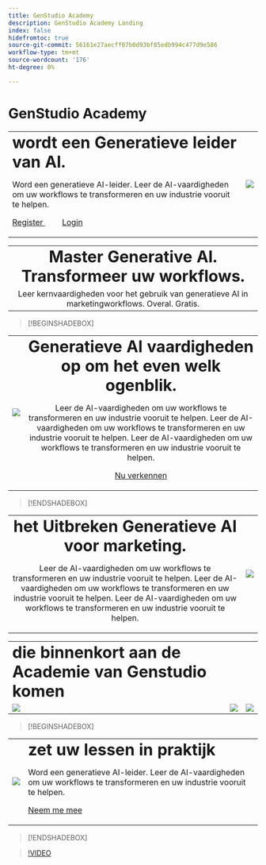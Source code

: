 ```yaml
---
title: GenStudio Academy
description: GenStudio Academy Landing
index: false
hidefromtoc: true
source-git-commit: 56161e27aecff07b0d93bf85edb994c477d9e586
workflow-type: tm+mt
source-wordcount: '176'
ht-degree: 0%

---
```


# GenStudio Academy

<table>
 <tr style= "border: 0;">
  <td> <strong style= "font-size: 2em"> wordt een Generatieve leider van AI.</strong><p> Word een generatieve AI-leider. Leer de AI-vaardigheden om uw workflows te transformeren en uw industrie vooruit te helpen. <p><a href="https://learningmanager.adobe.com/accountiplogin?ipId=16970&amp;accesskey=c4988oojirhb5" rel="noreferrer" target="_blank" class="spectrum-Button spectrum-Button--fill spectrum-Button--accent spectrum-Button--sizeM"><span class="spectrum-Button-label has-no-wrap"> Register </span></a>          <a href="https://genstudioacademy.adobelearningmanager.com/" rel="noreferrer" target="_blank" class="spectrum-Button spectrum-Button--fill spectrum-Button--accent spectrum-Button--sizeM"><span class="spectrum-Button-label has-no-wrap"> Login </span></a></td>
  <td><img src="https://video.tv.adobe.com/v/3434938?format=jpeg"></td>
 </tr>
</table>

<table>
 <tr style= "border: 0;">
  <td align="center">
    <strong style= "font-size: 2em"> Master Generative AI. Transformeer uw workflows.</strong>
  </td>
 </tr>
 <tr style= "border: 0;">
  <td align="center">
    Leer kernvaardigheden voor het gebruik van generatieve AI in marketingworkflows. Overal. Gratis.
  </td>
 </tr>
</table>

>[!BEGINSHADEBOX]

<table>
 <tr style= "border: 0;">
  <td><img src="https://video.tv.adobe.com/v/3434938?format=jpeg"></td>
  <td align="center"> <strong style= "font-size: 2em"> Generatieve AI vaardigheden op om het even welk ogenblik.</strong><p> Leer de AI-vaardigheden om uw workflows te transformeren en uw industrie vooruit te helpen. Leer de AI-vaardigheden om uw workflows te transformeren en uw industrie vooruit te helpen. Leer de AI-vaardigheden om uw workflows te transformeren en uw industrie vooruit te helpen.<p><a href="https://business.adobe.com/products/genstudio.htmlL" rel="noreferrer" target="_blank" class="spectrum-Button spectrum-Button--fill spectrum-Button--accent spectrum-Button--sizeM"><span class="spectrum-Button-label has-no-wrap">Nu verkennen</span></a></td>
 </tr>
</table>

>[!ENDSHADEBOX]

<table>
 <tr style= "border: 0;">
  <td align="center"> <strong style= "font-size: 2em"> het Uitbreken Generatieve AI voor marketing.</strong><p> Leer de AI-vaardigheden om uw workflows te transformeren en uw industrie vooruit te helpen. Leer de AI-vaardigheden om uw workflows te transformeren en uw industrie vooruit te helpen. Leer de AI-vaardigheden om uw workflows te transformeren en uw industrie vooruit te helpen.</td>
  <td><img src="https://video.tv.adobe.com/v/3434938?format=jpeg"></td>
 </tr>
</table>


<table>
 <tr style= "border: 0;colspan: 2;">
  <td> <strong style= "font-size: 2em"> die binnenkort aan de Academie van Genstudio komen </strong></td>
 </tr> 
 <tr style= "border: 0;colspan: 2;"> 
    <td align="left"><img src="https://video.tv.adobe.com/v/3434938?format=jpeg"></td>
    <td align="center"><img src="https://video.tv.adobe.com/v/3434938?format=jpeg"></td>
    <td align="right"><img src="https://video.tv.adobe.com/v/3434938?format=jpeg"></td>
 </tr>
</table>

>[!BEGINSHADEBOX]

<table>
 <tr style= "border: 0;">
 <td><img src="https://video.tv.adobe.com/v/3434938?format=jpeg"></td>
  <td> <strong style= "font-size: 2em"> zet uw lessen in praktijk </strong><p> Word een generatieve AI-leider. Leer de AI-vaardigheden om uw workflows te transformeren en uw industrie vooruit te helpen. <p><a href="https://learningmanager.adobe.com/accountiplogin?ipId=16970&amp;accesskey=c4988oojirhb5" rel="noreferrer" target="_blank" class="spectrum-Button spectrum-Button--fill spectrum-Button--accent spectrum-Button--sizeM"><span class="spectrum-Button-label has-no-wrap">Neem me mee</span></a></td>

</tr>
</table>

>[!ENDSHADEBOX]

>[!VIDEO](https://video.tv.adobe.com/v/3434938?autoplay=true&end=replay)

<!--
## Heading 2 SHADEBOXES



<table>
 <tr style= "border: 0;">
  <td><img src="./assets/medium.png"></td>
  <td align="center"> <strong style= "font-size: 2em">Image left / Text right</strong><p> Bacon ipsum dolor amet tri-tip buffalo kevin landjaeger beef ribs pork loin, brisket doner sirloin. Buffalo pig sausage, leberkas sirloin ham meatball t-bone tenderloin. Jerky kevin landjaeger prosciutto, cupim capicola boudin. <p><a href="https://business.adobe.com/products/genstudio.htmlL" rel="noreferrer" target="_blank" class="spectrum-Button spectrum-Button--fill spectrum-Button--accent spectrum-Button--sizeM"><span class="spectrum-Button-label has-no-wrap">Explore Now</span></a></td>
 </tr>
</table>



<table>
 <tr style= "border: 0;colspan: 2;">
  <td> <strong style= "font-size: 2em">Coming soon to Genstudio Academy</strong></td>
 </tr> 
 <tr> 
    <td align="left"><img src="./assets/small.png"></td>
    <td align="center"><img src="./assets/small.png"></td>
    <td align="right"><img src="./assets/small.png"></td>
 </tr>
</table>

>[!BEGINSHADEBOX]

<table>
 <tr style= "border: 0;">
  <td> <strong style= "font-size: 2em">Adobe GenStudio Academy</strong><p> Become a Generative AI leader. Master the AI skills to transform your workflows and lead your industry forward. <p><a href="https://business.adobe.com/products/genstudio.htmlL" rel="noreferrer" target="_blank" class="spectrum-Button spectrum-Button--fill spectrum-Button--accent spectrum-Button--sizeM"><span class="spectrum-Button-label has-no-wrap">Register</span></a>&nbsp&nbsp&nbsp&nbsp&nbsp&nbsp&nbsp   <a href="https://business.adobe.com/products/genstudio.htmlL" rel="noreferrer" target="_blank" class="spectrum-Button spectrum-Button--fill spectrum-Button--accent spectrum-Button--sizeM"><span class="spectrum-Button-label has-no-wrap">Login</span></a></td>
  <td><img src="./assets/medium.png"></td>
 </tr>
</table>

>[!ENDSHADEBOX]

### Coming soon to Genstudio Academy

<table>
 <tr> 
    <td align="left"><img src="./assets/small.png"></td>
    <td align="center"><img src="./assets/small.png"></td>
    <td align="right"><img src="./assets/small.png"></td>
 </tr>
</table>




-->